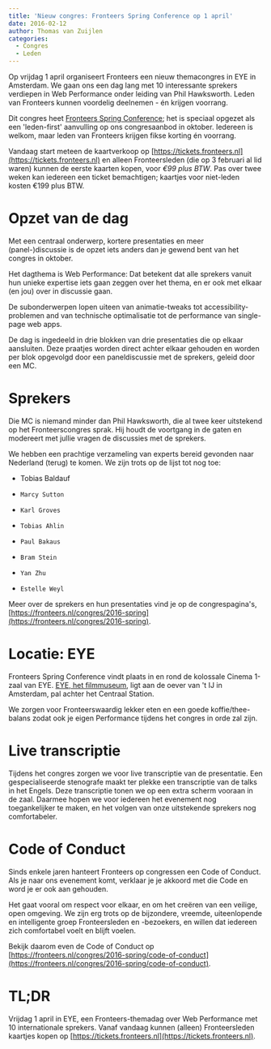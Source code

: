 ```yaml
---
title: 'Nieuw congres: Fronteers Spring Conference op 1 april'
date: 2016-02-12
author: Thomas van Zuijlen
categories:
  - Congres
  - Leden
---
```


Op vrijdag 1 april organiseert Fronteers een nieuw themacongres in EYE in Amsterdam. We gaan ons een dag lang met 10 interessante sprekers verdiepen in Web Performance onder leiding van Phil Hawksworth. Leden van Fronteers kunnen voordelig deelnemen - én krijgen voorrang.

Dit congres heet [Fronteers Spring Conference](https://fronteers.nl/congres/2016-spring); het is speciaal opgezet als een 'leden-first' aanvulling op ons congresaanbod in oktober. Iedereen is welkom, maar leden van Fronteers krijgen fikse korting én voorrang.

Vandaag start meteen de kaartverkoop op [https://tickets.fronteers.nl](https://tickets.fronteers.nl) en alleen Fronteersleden (die op 3 februari al lid waren) kunnen de eerste kaarten kopen, voor _€99 plus BTW_. Pas over twee weken kan iedereen een ticket bemachtigen; kaartjes voor niet-leden kosten €199 plus BTW.

# Opzet van de dag

Met een centraal onderwerp, kortere presentaties en meer (panel-)discussie is de opzet iets anders dan je gewend bent van het congres in oktober.

Het dagthema is Web Performance: Dat betekent dat alle sprekers vanuit hun unieke expertise iets gaan zeggen over het thema, en er ook met elkaar (en jou) over in discussie gaan.

De subonderwerpen lopen uiteen van animatie-tweaks tot accessibility-problemen and van technische optimalisatie tot de performance van single-page web apps.

De dag is ingedeeld in drie blokken van drie presentaties die op elkaar aansluiten. Deze praatjes worden direct achter elkaar gehouden en worden per blok opgevolgd door een paneldiscussie met de sprekers, geleid door een MC.

# Sprekers

Die MC is niemand minder dan Phil Hawksworth, die al twee keer uitstekend op het Fronteerscongres sprak. Hij houdt de voortgang in de gaten en modereert met jullie vragen de discussies met de sprekers.

We hebben een prachtige verzameling van experts bereid gevonden naar Nederland (terug) te komen. We zijn trots op de lijst tot nog toe:

- Tobias Baldauf
-     Marcy Sutton
-     Karl Groves
-     Tobias Ahlin
-     Paul Bakaus
-     Bram Stein
-     Yan Zhu
-     Estelle Weyl

Meer over de sprekers en hun presentaties vind je op de congrespagina's, [https://fronteers.nl/congres/2016-spring](https://fronteers.nl/congres/2016-spring).

# Locatie: EYE

Fronteers Spring Conference vindt plaats in en rond de kolossale Cinema 1-zaal van EYE. [EYE, het filmmuseum](https://www.eyefilm.nl/), ligt aan de oever van 't IJ in Amsterdam, pal achter het Centraal Station.

We zorgen voor Fronteerswaardig lekker eten en een goede koffie/thee-balans zodat ook je eigen Performance tijdens het congres in orde zal zijn.

# Live transcriptie

Tijdens het congres zorgen we voor live transcriptie van de presentatie. Een gespecialiseerde stenografe maakt ter plekke een transcriptie van de talks in het Engels. Deze transcriptie tonen we op een extra scherm vooraan in de zaal. Daarmee hopen we voor iedereen het evenement nog toegankelijker te maken, en het volgen van onze uitstekende sprekers nog comfortabeler.

# Code of Conduct

Sinds enkele jaren hanteert Fronteers op congressen een Code of Conduct. Als je naar ons evenement komt, verklaar je je akkoord met die Code en word je er ook aan gehouden.

Het gaat vooral om respect voor elkaar, en om het creëren van een veilige, open omgeving. We zijn erg trots op de bijzondere, vreemde, uiteenlopende en intelligente groep Fronteersleden en -bezoekers, en willen dat iedereen zich comfortabel voelt en blijft voelen.

Bekijk daarom even de Code of Conduct op [https://fronteers.nl/congres/2016-spring/code-of-conduct](https://fronteers.nl/congres/2016-spring/code-of-conduct).

# TL;DR

Vrijdag 1 april in EYE, een Fronteers-themadag over Web Performance met 10 internationale sprekers. Vanaf vandaag kunnen (alleen) Fronteersleden kaartjes kopen op [https://tickets.fronteers.nl](https://tickets.fronteers.nl).
